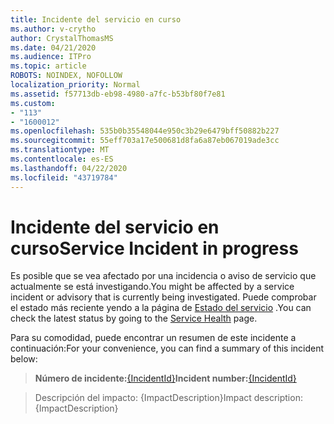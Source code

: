 ```yaml
---
title: Incidente del servicio en curso
ms.author: v-crytho
author: CrystalThomasMS
ms.date: 04/21/2020
ms.audience: ITPro
ms.topic: article
ROBOTS: NOINDEX, NOFOLLOW
localization_priority: Normal
ms.assetid: f57713db-eb98-4980-a7fc-b53bf80f7e81
ms.custom:
- "113"
- "1600012"
ms.openlocfilehash: 535b0b35548044e950c3b29e6479bff50882b227
ms.sourcegitcommit: 55eff703a17e500681d8fa6a87eb067019ade3cc
ms.translationtype: MT
ms.contentlocale: es-ES
ms.lasthandoff: 04/22/2020
ms.locfileid: "43719784"
---
```

# <a name="service-incident-in-progress"></a><span data-ttu-id="68acf-102">Incidente del servicio en curso</span><span class="sxs-lookup"><span data-stu-id="68acf-102">Service Incident in progress</span></span>

<span data-ttu-id="68acf-103">Es posible que se vea afectado por una incidencia o aviso de servicio que actualmente se está investigando.</span><span class="sxs-lookup"><span data-stu-id="68acf-103">You might be affected by a service incident or advisory that is currently being investigated.</span></span> <span data-ttu-id="68acf-104">Puede comprobar el estado más reciente yendo a la página de [Estado del servicio](https://admin.microsoft.com/adminportal/home#/servicehealth) .</span><span class="sxs-lookup"><span data-stu-id="68acf-104">You can check the latest status by going to the [Service Health](https://admin.microsoft.com/adminportal/home#/servicehealth) page.</span></span>
  
<span data-ttu-id="68acf-105">Para su comodidad, puede encontrar un resumen de este incidente a continuación:</span><span class="sxs-lookup"><span data-stu-id="68acf-105">For your convenience, you can find a summary of this incident below:</span></span>
  
> <span data-ttu-id="68acf-106">**Número de incidente:**[{IncidentId}](https://admin.microsoft.com/adminportal/home#/servicehealth)</span><span class="sxs-lookup"><span data-stu-id="68acf-106">**Incident number:**[{IncidentId}](https://admin.microsoft.com/adminportal/home#/servicehealth)</span></span>
    
> <span data-ttu-id="68acf-107">Descripción del impacto: {ImpactDescription}</span><span class="sxs-lookup"><span data-stu-id="68acf-107">Impact description: {ImpactDescription}</span></span>

